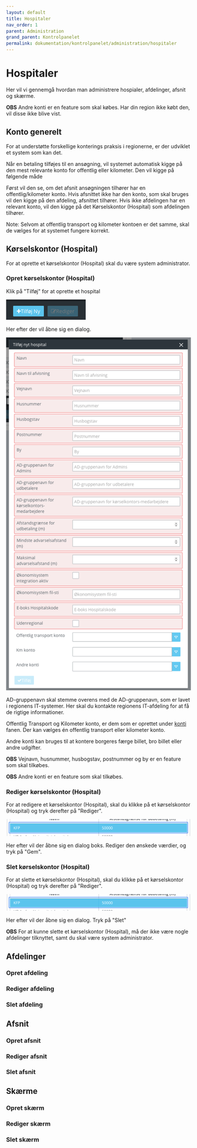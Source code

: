 ```yaml
---
layout: default
title: Hospitaler
nav_order: 1
parent: Administration
grand_parent: Kontrolpanelet
permalink: dokumentation/kontrolpanelet/administration/hospitaler
---
```


# Hospitaler

Her vil vi gennemgå hvordan man administrere hospialer, afdelinger, afsnit og skærme.

**OBS** Andre konti er en feature som skal købes. Har din region ikke købt den, vil disse ikke blive vist.

## Konto generelt

For at understøtte forskellige konterings praksis i regionerne, er der udviklet et system som kan det.

Når en betaling tilføjes til en ansøgning, vil systemet automatisk kigge på den mest relevante konto for offentlig eller kilometer.
Den vil kigge på følgende måde

Først vil den se, om det afsnit ansøgningen tilhører har en offentlig/kilometer konto. Hvis afsnittet ikke har den konto, som skal bruges vil den kigge på den afdeling, afsnittet tilhører.
Hvis ikke afdelingen har en relevant konto, vil den kigge på det Kørselskontor (Hospital) som afdelingen tilhører.

Note: Selvom at offentlig transport og kilometer kontoen er det samme, skal de vælges for at systemet fungere korrekt.

## Kørselskontor (Hospital)

For at oprette et kørselskontor (Hospital) skal du være system administrator.

### Opret kørselskontor (Hospital)

Klik på "Tilføj" for at oprette et hospital

![Opret hospital knapper](/assets/documentation/hospitals_create_actions.png)

Her efter der vil åbne sig en dialog.

![Opret hospital dialog](/assets/documentation/hospitals_create_dialog.png)

AD-gruppenavn skal stemme overens med de AD-gruppenavn, som er lavet i regionens IT-systemer. Her skal du kontakte regionens IT-afdeling for at få de rigtige informationer.

Offentlig Transport og Kilometer konto, er dem som er oprettet under [konti](https://befordring.dash.trifork.com/dokumentation/kontrolpanelet/administration/konti) fanen.
Der kan vælges én offentlig transport eller kilometer konto.

Andre konti kan bruges til at kontere borgeres færge billet, bro billet eller andre udgifter.

**OBS** Vejnavn, husnummer, husbogstav, postnummer og by er en feature som skal tilkøbes.

**OBS** Andre konti er en feature som skal tilkøbes.

### Rediger kørselskontor (Hospital)

For at redigere et kørselskontor (Hospital), skal du klikke på et kørselskontor (Hospital) og tryk derefter på "Rediger".

![Rediger hospital valgt](/assets/documentation/hospital_selected.png)

Her efter vil der åbne sig en dialog boks. Rediger den ønskede værdier, og tryk på "Gem".

### Slet kørselskontor (Hospital)

For at slette et kørselskontor (Hospital), skal du klikke på et kørselskontor (Hospital) og tryk derefter på "Rediger".

![Slet hospital valgt](/assets/documentation/hospital_selected.png)

Her efter vil der åbne sig en dialog. Tryk på "Slet"

**OBS** For at kunne slette et kørselskontor (Hospital), må der ikke være nogle afdelinger tilknyttet, samt du skal være system administrator.

## Afdelinger

### Opret afdeling

### Rediger afdeling

### Slet afdeling

## Afsnit

### Opret afsnit

### Rediger afsnit

### Slet afsnit

## Skærme

### Opret skærm

### Rediger skærm

### Slet skærm
